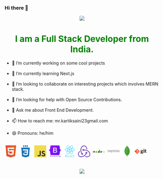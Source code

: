 ### Hi there 👋

<div id="header" align="center">
<img src="https://media.giphy.com/media/WUlplcMpOCEmTGBtBW/giphy.gif" width="150" height="auto" style="object-fit :'contain'" >
 <h1 style="color: green"> I am a Full Stack Developer from India. </h1>
</div>

- 🔭 I’m currently working on some cool projects <br/><br/>
- 🌱 I’m currently learning Next.js<br/><br/>
- 👯 I’m looking to collaborate on interesting projects which involves MERN stack.<br/><br/>
- 🤔 I’m looking for help with Open Source Contributions.<br/><br/>
- 💬 Ask me about Front End Development.<br/><br/>
- 📫 How to reach me: mr.kartiksaini23gmail.com<br/><br/>
- 😄 Pronouns: he/him <br/><br/>

<div>
 <img src="./icons/Html.svg" title="HTML5" alt="HTML" width="40" height="40"/>&nbsp;
  <img src="./icons/CSS.svg"  title="CSS3" alt="CSS" width="40" height="40"/>&nbsp;
    <img src="./icons/Javascript.svg" title="JavaScript" alt="JavaScript" width="40" height="40"/>&nbsp;
       <img src="./icons/Bootstrap.svg" title="Bootstrap" alt="Bootstrap" width="40" height="40"/>&nbsp;
    <!-- <img src="./icons/" alt="tailwindcss" tilte="tailwindcss" width="40" /> -->
  <img src="./icons/React.svg" title="React" alt="React" width="40" height="40"/>&nbsp;
  <img src="./icons/Redux.svg" title="Redux" alt="Redux " width="40" height="40"/>&nbsp;
  <img src="./icons/Nodejs.svg" title="NodeJS" alt="NodeJS" width="40" height="40"/>&nbsp;
  <img src="./icons/Express.svg" alt="express" tilte="express" width="40" />
<img src="./icons/Mongodb.svg" alt="MongoDB" tilte="MongoDB" width="40" />
  <img src="./icons/Git.svg" title="Git" **alt="Git" width="40"/>
</div>
<div align="center">
 <br/>
 <br/>
  <img width="48%" src="https://github-readme-streak-stats.herokuapp.com?user=IamKartiksaini&theme=transparent&hide_border=true&border_radius=14.0&currStreakNum=FFFFFF&background=45%2C2AEB3E6C%2C00FFF1D7&stroke=FFFFFF" /></div>
